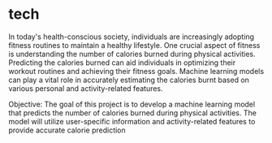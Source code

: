# tech
In today's health-conscious society, individuals are increasingly adopting fitness routines to maintain a healthy lifestyle. One crucial aspect of fitness is understanding the number of calories burned during physical activities. Predicting the calories burned can aid individuals in optimizing their workout routines and achieving their fitness goals. Machine learning models can play a vital role in accurately estimating the calories burnt based on various personal and activity-related features.

Objective: The goal of this project is to develop a machine learning model that predicts the number of calories burned during physical activities. The model will utilize user-specific information and activity-related features to provide accurate calorie prediction
